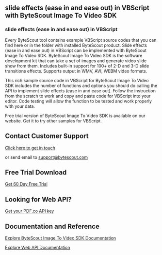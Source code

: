 ## slide effects (ease in and ease out) in VBScript with ByteScout Image To Video SDK

### slide effects (ease in and ease out) in VBScript

Every ByteScout tool contains example VBScript source codes that you can find here or in the folder with installed ByteScout product. Slide effects (ease in and ease out) in VBScript can be implemented with ByteScout Image To Video SDK. ByteScout Image To Video SDK is the software development kit that can take a set of images and generate video slide show from them. Includes built-in support for 100+ of 2-D and 3-D slide transitions effects. Supports output in WMV, AVI, WEBM video formats.

This rich sample source code in VBScript for ByteScout Image To Video SDK includes the number of functions and options you should do calling the API to implement slide effects (ease in and ease out). Follow the instruction from the scratch to work and copy and paste code for VBScript into your editor. Code testing will allow the function to be tested and work properly with your data.

Free trial version of ByteScout Image To Video SDK is available on our website. Get it to try other samples for VBScript.

## Contact Customer Support

[Click here to get in touch](https://bytescout.zendesk.com/hc/en-us/requests/new?subject=ByteScout%20Image%20To%20Video%20SDK%20Question)

or send email to [support@bytescout.com](mailto:support@bytescout.com?subject=ByteScout%20Image%20To%20Video%20SDK%20Question) 

## Free Trial Download

[Get 60 Day Free Trial](https://bytescout.com/download/web-installer?utm_source=github-readme)

## Looking for Web API? 

[Get your PDF.co API key](https://pdf.co/documentation/api?utm_source=github-readme)

## Documentation and Reference

[Explore ByteScout Image To Video SDK Documentation](https://bytescout.com/documentation/index.html?utm_source=github-readme)

[Explore Web API Documentation](https://pdf.co/documentation/api?utm_source=github-readme)